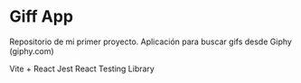 # Giff App

Repositorio de mi primer proyecto.
Aplicación para buscar gifs desde Giphy (giphy.com)

Vite + React
Jest
React Testing Library
